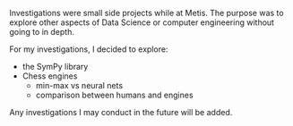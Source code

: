 Investigations were small side projects while at Metis. The purpose was to explore other aspects of Data Science or computer engineering without going to in depth.

For my investigations, I decided to explore:
- the SymPy library
- Chess engines
    * min-max vs neural nets
    * comparison between humans and engines

Any investigations I may conduct in the future will be added.

